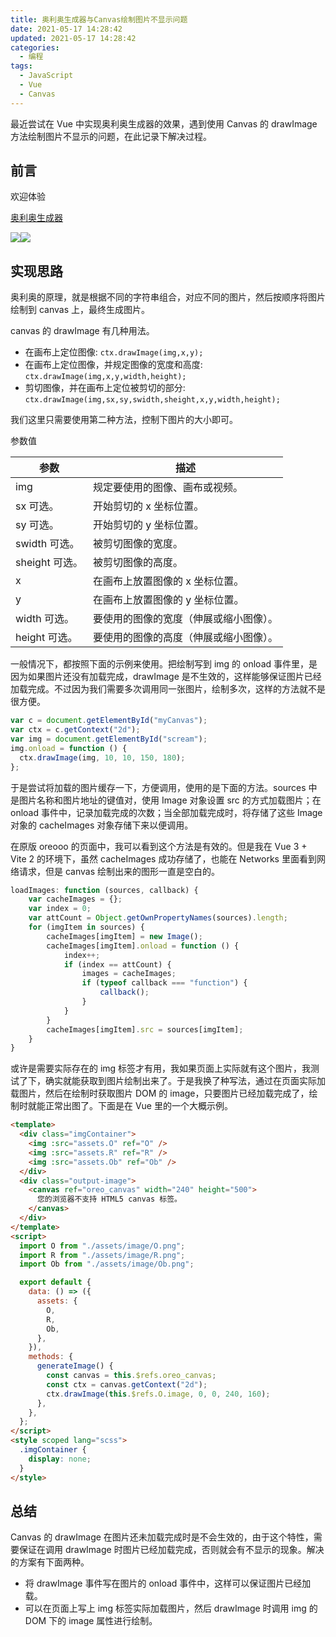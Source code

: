 ```yaml
---
title: 奥利奥生成器与Canvas绘制图片不显示问题
date: 2021-05-17 14:28:42
updated: 2021-05-17 14:28:42
categories:
  - 编程
tags:
  - JavaScript
  - Vue
  - Canvas
---
```


最近尝试在 Vue 中实现奥利奥生成器的效果，遇到使用 Canvas 的 drawImage 方法绘制图片不显示的问题，在此记录下解决过程。

<!--more-->

## 前言

欢迎体验

[奥利奥生成器](https://tools.iszy.xyz/others/oreooo)

![](https://img.iszy.xyz/20210523144733.png)![](https://img.iszy.xyz/20210523144706.png)

## 实现思路

奥利奥的原理，就是根据不同的字符串组合，对应不同的图片，然后按顺序将图片绘制到 canvas 上，最终生成图片。

canvas 的 drawImage 有几种用法。

- 在画布上定位图像: `ctx.drawImage(img,x,y);`
- 在画布上定位图像，并规定图像的宽度和高度: `ctx.drawImage(img,x,y,width,height);`
- 剪切图像，并在画布上定位被剪切的部分: `ctx.drawImage(img,sx,sy,swidth,sheight,x,y,width,height);`

我们这里只需要使用第二种方法，控制下图片的大小即可。

参数值

| 参数           | 描述                                   |
| -------------- | -------------------------------------- |
| img            | 规定要使用的图像、画布或视频。         |
| sx 可选。      | 开始剪切的 x 坐标位置。                |
| sy 可选。      | 开始剪切的 y 坐标位置。                |
| swidth 可选。  | 被剪切图像的宽度。                     |
| sheight 可选。 | 被剪切图像的高度。                     |
| x              | 在画布上放置图像的 x 坐标位置。        |
| y              | 在画布上放置图像的 y 坐标位置。        |
| width 可选。   | 要使用的图像的宽度（伸展或缩小图像）。 |
| height 可选。  | 要使用的图像的高度（伸展或缩小图像）。 |

一般情况下，都按照下面的示例来使用。把绘制写到 img 的 onload 事件里，是因为如果图片还没有加载完成，drawImage 是不生效的，这样能够保证图片已经加载完成。不过因为我们需要多次调用同一张图片，绘制多次，这样的方法就不是很方便。

```js
var c = document.getElementById("myCanvas");
var ctx = c.getContext("2d");
var img = document.getElementById("scream");
img.onload = function () {
  ctx.drawImage(img, 10, 10, 150, 180);
};
```

于是尝试将加载的图片缓存一下，方便调用，使用的是下面的方法。sources 中是图片名称和图片地址的键值对，使用 Image 对象设置 src 的方式加载图片；在 onload 事件中，记录加载完成的次数；当全部加载完成时，将存储了这些 Image 对象的 cacheImages 对象存储下来以便调用。

在原版 oreooo 的页面中，我可以看到这个方法是有效的。但是我在 Vue 3 + Vite 2 的环境下，虽然 cacheImages 成功存储了，也能在 Networks 里面看到网络请求，但是 canvas 绘制出来的图形一直是空白的。

```js
loadImages: function (sources, callback) {
    var cacheImages = {};
    var index = 0;
    var attCount = Object.getOwnPropertyNames(sources).length;
    for (imgItem in sources) {
        cacheImages[imgItem] = new Image();
        cacheImages[imgItem].onload = function () {
            index++;
            if (index == attCount) {
                images = cacheImages;
                if (typeof callback === "function") {
                    callback();
                }
            }
        }
        cacheImages[imgItem].src = sources[imgItem];
    }
}
```

或许是需要实际存在的 img 标签才有用，我如果页面上实际就有这个图片，我测试了下，确实就能获取到图片绘制出来了。于是我换了种写法，通过在页面实际加载图片，然后在绘制时获取图片 DOM 的 image，只要图片已经加载完成了，绘制时就能正常出图了。下面是在 Vue 里的一个大概示例。

```html
<template>
  <div class="imgContainer">
    <img :src="assets.O" ref="O" />
    <img :src="assets.R" ref="R" />
    <img :src="assets.Ob" ref="Ob" />
  </div>
  <div class="output-image">
    <canvas ref="oreo_canvas" width="240" height="500">
      您的浏览器不支持 HTML5 canvas 标签。
    </canvas>
  </div>
</template>
<script>
  import O from "./assets/image/O.png";
  import R from "./assets/image/R.png";
  import Ob from "./assets/image/Ob.png";

  export default {
    data: () => ({
      assets: {
        O,
        R,
        Ob,
      },
    }),
    methods: {
      generateImage() {
        const canvas = this.$refs.oreo_canvas;
        const ctx = canvas.getContext("2d");
        ctx.drawImage(this.$refs.O.image, 0, 0, 240, 160);
      },
    },
  };
</script>
<style scoped lang="scss">
  .imgContainer {
    display: none;
  }
</style>
```

## 总结

Canvas 的 drawImage 在图片还未加载完成时是不会生效的，由于这个特性，需要保证在调用 drawImage 时图片已经加载完成，否则就会有不显示的现象。解决的方案有下面两种。

- 将 drawImage 事件写在图片的 onload 事件中，这样可以保证图片已经加载。
- 可以在页面上写上 img 标签实际加载图片，然后 drawImage 时调用 img 的 DOM 下的 image 属性进行绘制。
